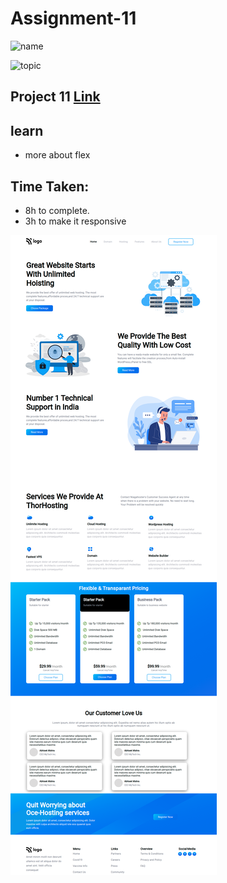 # Assignment-11

![name](https://img.shields.io/badge/abhisek%20mishra-full%20stack%20developer-green)

![topic](https://img.shields.io/badge/html-css-green)

## Project 11 [Link](https://abhisek-assignment11-a12d84.netlify.app/)

## learn

- more about flex

## Time Taken:

- 8h to complete.
- 3h to make it responsive

![screenshoot](./live-class-project-11/project11.png)
